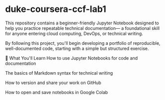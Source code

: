 # duke-coursera-ccf-lab1
This repository contains a beginner-friendly Jupyter Notebook designed to help you practice repeatable technical documentation— a foundational skill for anyone entering cloud computing, DevOps, or technical writing.

By following this project, you'll begin developing a portfolio of reproducible, well-documented code, starting with a simple but structured exercise.

🧠 What You'll Learn
How to use Jupyter Notebooks for code and documentation

The basics of Markdown syntax for technical writing

How to version and share your work on GitHub

How to open and save notebooks in Google Colab


